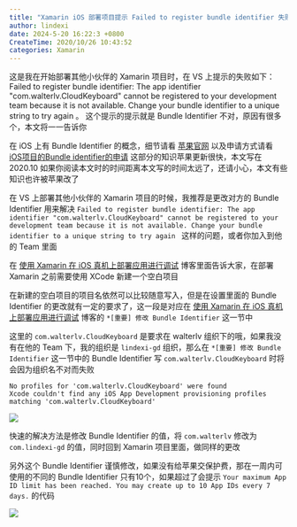 ```yaml
---
title: "Xamarin iOS 部署项目提示 Failed to register bundle identifier 失败"
author: lindexi
date: 2024-5-20 16:22:3 +0800
CreateTime: 2020/10/26 10:43:52
categories: Xamarin
---
```


这是我在开始部署其他小伙伴的 Xamarin 项目时，在 VS 上提示的失败如下： Failed to register bundle identifier: The app identifier "com.walterlv.CloudKeyboard" cannot be registered to your development team because it is not available. Change your bundle identifier to a unique string to try again 。 这个提示的提示就是 Bundle Identifier 不对，原因有很多个，本文将一一告诉你

<!--more-->


<!-- CreateTime:2020/10/26 10:43:52 -->
<!-- 标签：Xamarin -->



在 iOS 上有 Bundle Identifier 的概念，细节请看 [苹果官网](https://developer.apple.com/documentation/appstoreconnectapi/bundle_ids) 以及申请方式请看 [iOS项目的Bundle identifier的申请](https://www.jianshu.com/p/979f58f2b9e3) 这部分的知识苹果更新很快，本文写在 2020.10 如果你阅读本文时的时间距离本文写的时间太远了，还请小心，本文有些知识也许被苹果改了

在 VS 上部署其他小伙伴的 Xamarin 项目的时候，我推荐是更改对方的 Bundle Identifier 用来解决 `Failed to register bundle identifier: The app identifier "com.walterlv.CloudKeyboard" cannot be registered to your development team because it is not available. Change your bundle identifier to a unique string to try again ` 这样的问题，或者你加入到他的 Team 里面

在 [使用 Xamarin 在 iOS 真机上部署应用进行调试](https://blog.walterlv.com/post/deploy-and-debug-ios-app-using-xamarin.html) 博客里面告诉大家，在部署 Xamarin 之前需要使用 XCode 新建一个空白项目

在新建的空白项目的项目名依然可以比较随意写入，但是在设置里面的 Bundle Identifier 的更改就有一定的要求了，这一段是对应在 [使用 Xamarin 在 iOS 真机上部署应用进行调试](https://blog.walterlv.com/post/deploy-and-debug-ios-app-using-xamarin.html) 博客的 `*[重要] 修改 Bundle Identifier` 这一节中

这里的 `com.walterlv.CloudKeyboard` 是要求在 walterlv 组织下的哦，如果我没有在他的 Team 下，我的组织是 `lindexi-gd` 组织，那么在 `*[重要] 修改 Bundle Identifier` 这一节中的 Bundle Identifier 写  `com.walterlv.CloudKeyboard` 时将会因为组织名不对而失败

```
No profiles for 'com.walterlv.CloudKeyboard' were found
Xcode couldn't find any iOS App Development provisioning profiles matching 'com.walterlv.CloudKeyboard'
```

<!-- ![](image/Xamarin iOS 部署项目提示 Failed to register bundle identifier 失败/Xamarin iOS 部署项目提示 Failed to register bundle identifier 失败0.png) -->

![](http://image.acmx.xyz/lindexi%2F202010261043583843.jpg)

快速的解决方法是修改 Bundle Identifier 的值，将 `com.walterlv` 修改为 `com.lindexi-gd` 的值，同时回到 Xamarin 项目里面，做同样的更改

另外这个 Bundle Identifier 谨慎修改，如果没有给苹果交保护费，那在一周内可使用的不同的  Bundle Identifier 只有10个，如果超过了会提示 `Your maximum App ID limit has been reached. You may create up to 10 App IDs every 7 days.` 的代码

<!-- ![](image/Xamarin iOS 部署项目提示 Failed to register bundle identifier 失败/Xamarin iOS 部署项目提示 Failed to register bundle identifier 失败1.png) -->

![](http://image.acmx.xyz/lindexi%2F202010261048328031.jpg)

